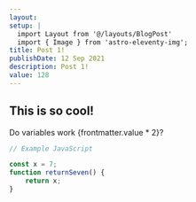 ```yaml
---
layout:
setup: |
  import Layout from '@/layouts/BlogPost'
  import { Image } from 'astro-eleventy-img';
title: Post 1!
publishDate: 12 Sep 2021
description: Post 1!
value: 128
---
```


## This is so cool!

Do variables work {frontmatter.value * 2}?

```javascript
// Example JavaScript

const x = 7;
function returnSeven() {
	return x;
}
```





<Image src="public/assets/Gulfstream-G400b.jpg" alt="" caption="" />

